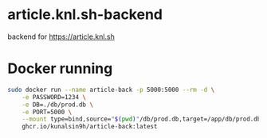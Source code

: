 # article.knl.sh-backend

backend for https://article.knl.sh

# Docker running

```bash
sudo docker run --name article-back -p 5000:5000 --rm -d \
    -e PASSWORD=1234 \
    -e DB=./db/prod.db \
    -e PORT=5000 \
    --mount type=bind,source="$(pwd)"/db/prod.db,target=/app/db/prod.db \
    ghcr.io/kunalsin9h/article-back:latest
```
